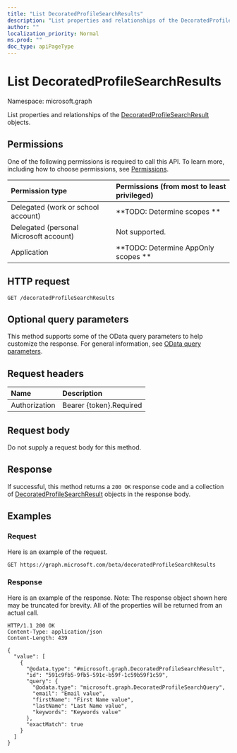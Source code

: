 ```yaml
---
title: "List DecoratedProfileSearchResults"
description: "List properties and relationships of the DecoratedProfileSearchResult objects."
author: ""
localization_priority: Normal
ms.prod: ""
doc_type: apiPageType
---
```


# List DecoratedProfileSearchResults

Namespace: microsoft.graph

List properties and relationships of the [DecoratedProfileSearchResult](../resources/decoratedprofilesearchresult.md) objects.

## Permissions
One of the following permissions is required to call this API. To learn more, including how to choose permissions, see [Permissions](/concepts/permissions-reference.md).

|Permission type|Permissions (from most to least privileged)|
|:---|:---|
|Delegated (work or school account)|**TODO: Determine scopes **|
|Delegated (personal Microsoft account)|Not supported.|
|Application|**TODO: Determine AppOnly scopes **|

## HTTP request
<!-- {
  "blockType": "ignored"
}
-->
``` http
GET /decoratedProfileSearchResults
```

## Optional query parameters
This method supports some of the OData query parameters to help customize the response. For general information, see [OData query parameters](/graph/query-parameters).

## Request headers
|Name|Description|
|:---|:---|
|Authorization|Bearer {token}.Required|

## Request body
Do not supply a request body for this method.

## Response
If successful, this method returns a `200 OK` response code and a collection of [DecoratedProfileSearchResult](../resources/decoratedprofilesearchresult.md) objects in the response body.

## Examples

### Request
Here is an example of the request.
<!-- {
  "blockType": "request",
  "name": "get_decoratedprofilesearchresult"
}
-->
``` http
GET https://graph.microsoft.com/beta/decoratedProfileSearchResults
```

### Response
Here is an example of the response. Note: The response object shown here may be truncated for brevity. All of the properties will be returned from an actual call.
<!-- {
  "blockType": "response",
  "truncated": true,
  "@odata.type": "collection(microsoft.graph.decoratedprofilesearchresult)"
}
-->
``` http
HTTP/1.1 200 OK
Content-Type: application/json
Content-Length: 439

{
  "value": [
    {
      "@odata.type": "#microsoft.graph.DecoratedProfileSearchResult",
      "id": "591c9fb5-9fb5-591c-b59f-1c59b59f1c59",
      "query": {
        "@odata.type": "microsoft.graph.DecoratedProfileSearchQuery",
        "email": "Email value",
        "firstName": "First Name value",
        "lastName": "Last Name value",
        "keywords": "Keywords value"
      },
      "exactMatch": true
    }
  ]
}
```

